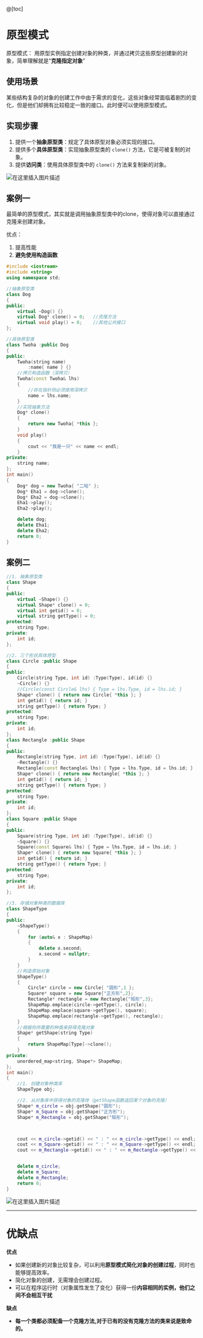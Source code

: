 ﻿@[toc]

# 原型模式

原型模式：
用原型实例指定创建对象的种类，并通过拷贝这些原型创建新的对象，简单理解就是“**克隆指定对象**”

## 使用场景

某些结构复杂的对象的创建工作中由于需求的变化，这些对象经常面临着剧烈的变化，但是他们却拥有比较稳定一致的接口。此时便可以使用原型模式。

## 实现步骤

1. 提供一个**抽象原型类**：规定了具体原型对象必须实现的接口。
2. 提供多个**具体原型类**：实现抽象原型类的 `clone()` 方法，它是可被复制的对象。
3. 提供**访问类**：使用具体原型类中的 `clone()` 方法来复制新的对象。

![在这里插入图片描述](https://img-blog.csdnimg.cn/0fea911451864a87bbdb83b999fece99.png)


## 案例一

最简单的原型模式，其实就是调用抽象原型类中的clone，使得对象可以直接通过克隆来创建对象。

优点：
1. 提高性能
2. **避免使用构造函数**

```cpp
#include <iostream>
#include <string>
using namespace std;

//抽象原型类
class Dog
{
public:
	virtual ~Dog() {}
	virtual Dog* clone() = 0;	//克隆方法
	virtual void play() = 0;	//其他公共接口
};

//具体原型类
class Twoha :public Dog
{
public:
	Twoha(string name)
		:name{ name } {}
	//拷贝构造函数（深拷贝）
	Twoha(const Twoha& lhs)
	{
		//存在指针则必须使用深拷贝
		name = lhs.name;
	}
	//实现抽象方法
	Dog* clone()
	{
		return new Twoha{ *this };
	}
	void play()
	{
		cout << "我是一只" << name << endl;
	}
private:
	string name;
};
int main()
{
	Dog* dog = new Twoha{ "二哈" };
	Dog* Eha1 = dog->clone();
	Dog* Eha2 = dog->clone();
	Eha1->play();
	Eha2->play();

	delete dog;
	delete Eha1;
	delete Eha2;
	return 0;
}
```


## 案例二

```cpp
//1. 抽象原型类
class Shape
{
public:
	virtual ~Shape() {}
	virtual Shape* clone() = 0;
	virtual int getid() = 0;
	virtual string getType() = 0;
protected:
	string Type;
private:
	int id;
};

//2. 三个形状具体原型
class Circle :public Shape
{
public:
	Circle(string Type, int id) :Type(Type), id(id) {}
	~Circle() {}
	//Circle(const Circle& lhs) { Type = lhs.Type, id = lhs.id; }
	Shape* clone() { return new Circle{ *this }; }
	int getid() { return id; }
	string getType() { return Type; }
protected:
	string Type;
private:
	int id;
};
class Rectangle :public Shape
{
public:
	Rectangle(string Type, int id) :Type(Type), id(id) {}
	~Rectangle() {}
	Rectangle(const Rectangle& lhs) { Type = lhs.Type, id = lhs.id; }
	Shape* clone() { return new Rectangle{ *this }; }
	int getid() { return id; }
	string getType() { return Type; }
protected:
	string Type;
private:
	int id;
};
class Square :public Shape
{
public:
	Square(string Type, int id) :Type(Type), id(id) {}
	~Square() {}
	Square(const Square& lhs) { Type = lhs.Type, id = lhs.id; }
	Shape* clone() { return new Square{ *this }; }
	int getid() { return id; }
	string getType() { return Type; }
protected:
	string Type;
private:
	int id;
};

//3. 存储对象种类的数据库
class ShapeType
{
public:
	~ShapeType()
	{
		for (auto& x : ShapeMap)
		{
			delete x.second;
			x.second = nullptr;
		}
	}
	//构造原始对象
	ShapeType()
	{
		Circle* circle = new Circle{ "圆形",1 };
		Square* square = new Square{"正方形",2};
		Rectangle* rectangle = new Rectangle{"矩形",3};
		ShapeMap.emplace(circle->getType(), circle);
		ShapeMap.emplace(square->getType(), square);
		ShapeMap.emplace(rectangle->getType(), rectangle);
	}
	//根据你所需要的种类来获得克隆对象
	Shape* getShape(string Type)
	{
		return ShapeMap[Type]->clone();
	}
private:
	unordered_map<string, Shape*> ShapeMap;
};
int main()
{
	//1. 创建对象种类库
	ShapeType obj;

	//2. 从对象库中获得对象的克隆体（getShape函数返回某个对象的克隆）
	Shape* m_circle = obj.getShape("圆形"); 
	Shape* m_Square = obj.getShape("正方形");
	Shape* m_Rectangle = obj.getShape("矩形");



	cout << m_circle->getid() << " : " << m_circle->getType() << endl;
	cout << m_Square->getid() << " : " << m_Square->getType() << endl;
	cout << m_Rectangle->getid() << " : " << m_Rectangle->getType() << endl;


	delete m_circle;
	delete m_Square;
	delete m_Rectangle;
	return 0;
}
```
![在这里插入图片描述](https://img-blog.csdnimg.cn/32eab622bb8b4a34b6b0bbe3a3cd9347.png)

----
# 优缺点

**优点**

+ 如果创建新的对象比较复杂，可以利用**原型模式简化对象的创建过程**，同时也能够提高效率。
+ 简化对象的创建，无需理会创建过程。
+ 可以在程序运行时（对象属性发生了变化）获得一份**内容相同的实例，他们之间不会相互干扰**

**缺点**

+ **每一个类都必须配备一个克隆方法,对于已有的没有克隆方法的类来说是致命的。**
